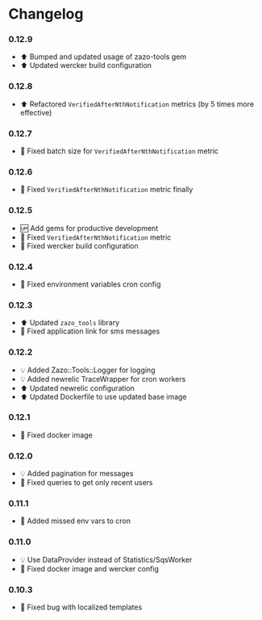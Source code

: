 # Changelog

### 0.12.9
- :arrow_up: Bumped and updated usage of zazo-tools gem
- :arrow_up: Updated wercker build configuration

### 0.12.8
- :arrow_up: Refactored `VerifiedAfterNthNotification` metrics (by 5 times more effective)

### 0.12.7
- :hammer: Fixed batch size for `VerifiedAfterNthNotification` metric

### 0.12.6
- :hammer: Fixed `VerifiedAfterNthNotification` metric finally

### 0.12.5
- :up: Add gems for productive development
- :hammer: Fixed `VerifiedAfterNthNotification` metric
- :hammer: Fixed wercker build configuration

### 0.12.4
- :hammer: Fixed environment variables cron config

### 0.12.3
- :arrow_up: Updated `zazo_tools` library
- :hammer: Fixed application link for sms messages

### 0.12.2
- :bulb: Added Zazo::Tools::Logger for logging
- :bulb: Added newrelic TraceWrapper for cron workers
- :arrow_up: Updated newrelic configuration 
- :arrow_up: Updated Dockerfile to use updated base image

### 0.12.1
- :hammer: Fixed docker image

### 0.12.0
- :bulb: Added pagination for messages
- :hammer: Fixed queries to get only recent users

### 0.11.1
- :hammer: Added missed env vars to cron

### 0.11.0
- :bulb: Use DataProvider instead of Statistics/SqsWorker
- :hammer: Fixed docker image and wercker config

### 0.10.3
- :hammer: Fixed bug with localized templates
